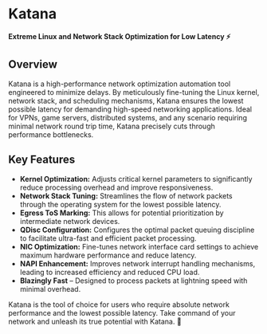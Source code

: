 # Katana

**Extreme Linux and Network Stack Optimization for Low Latency ⚡**

## Overview
Katana is a high-performance network optimization automation tool engineered to minimize delays. By meticulously fine-tuning the Linux kernel, network stack, and scheduling mechanisms, Katana ensures the lowest possible latency for demanding high-speed networking applications. Ideal for VPNs, game servers, distributed systems, and any scenario requiring minimal network round trip time, Katana precisely cuts through performance bottlenecks.

## Key Features
- **Kernel Optimization:** Adjusts critical kernel parameters to significantly reduce processing overhead and improve responsiveness.
- **Network Stack Tuning:** Streamlines the flow of network packets through the operating system for the lowest possible latency.
- **Egress ToS Marking:** This allows for potential prioritization by intermediate network devices.
- **QDisc Configuration:** Configures the optimal packet queuing discipline to facilitate ultra-fast and efficient packet processing.
- **NIC Optimization:** Fine-tunes network interface card settings to achieve maximum hardware performance and reduce latency.
- **NAPI Enhancement:** Improves network interrupt handling mechanisms, leading to increased efficiency and reduced CPU load.
- **Blazingly Fast** – Designed to process packets at lightning speed with minimal overhead.

Katana is the tool of choice for users who require absolute network performance and the lowest possible latency. Take command of your network and unleash its true potential with Katana. 🚀
